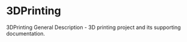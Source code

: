 # 3DPrinting
3DPrinting 
General Description - 3D printing project and its supporting documentation.
